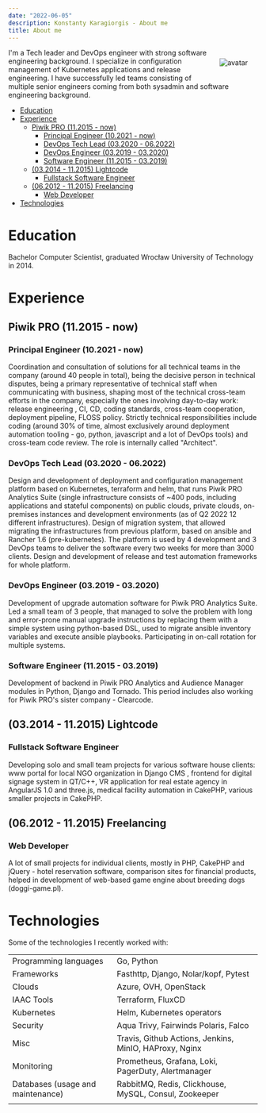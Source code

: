 ```yaml
---
date: "2022-06-05"
description: Konstanty Karagiorgis - About me
title: About me
---
```


<div>
<div class="avatar" style="float: right; margin: 20px;"><img src="/images/avatar.jpg" alt="avatar"></div> I'm a Tech leader and DevOps engineer with strong software engineering background. I specialize in configuration management of Kubernetes applications and release engineering. I have successfully led teams consisting of multiple senior engineers coming from both sysadmin and software engineering background.
</div>


- [Education](#education)
- [Experience](#experience)
  * [Piwik PRO (11.2015 - now)](#piwik-pro--112015---now-)
    + [Principal Engineer (10.2021 - now)](#principal-engineer--102021---now-)
    + [DevOps Tech Lead (03.2020 - 06.2022)](#devops-tech-lead--032020---062022-)
    + [DevOps Engineer (03.2019 - 03.2020)](#devops-engineer--032019---032020-)
    + [Software Engineer (11.2015 - 03.2019)](#software-engineer--112015---032019-)
  * [(03.2014 - 11.2015) Lightcode](#-032014---112015--lightcode)
    + [Fullstack Software Engineer](#fullstack-software-engineer)
  * [(06.2012 - 11.2015) Freelancing](#-062012---112015--freelancing)
    + [Web Developer](#web-developer)
- [Technologies](#technologies)

# Education

Bachelor Computer Scientist, graduated Wrocław University of Technology in 2014.

# Experience

## Piwik PRO (11.2015 - now)

### Principal Engineer (10.2021 - now)

Coordination and consultation of solutions for all technical teams in the company (around 40 people in total), being the decisive person in technical disputes, being a primary representative of technical staff when communicating with business, shaping most of the technical cross-team efforts in the company, especially the ones involving day-to-day work: release engineering , CI, CD, coding standards, cross-team cooperation, deployment pipeline, FLOSS policy. Strictly technical responsibilities include coding (around 30% of time, almost exclusively around deployment automation tooling - go, python, javascript and a lot of DevOps tools) and cross-team code review. The role is internally called "Architect".

### DevOps Tech Lead (03.2020 - 06.2022)

Design and development of deployment and configuration management platform based on Kubernetes, terraform and helm, that runs Piwik PRO Analytics Suite (single infrastructure consists of ~400 pods, including applications and stateful components) on public clouds, private clouds, on-premises instances and development environments (as of Q2 2022 12 different infrastructures). Design of migration system, that allowed migrating the infrastructures from previous platform, based on ansible and Rancher 1.6 (pre-kubernetes). The platform is used by 4 development and 3 DevOps teams to deliver the software every two weeks for more than 3000 clients. Design and development of release and test automation frameworks for whole platform.

### DevOps Engineer (03.2019 - 03.2020)

Development of upgrade automation software for Piwik PRO Analytics Suite. Led a small team of 3 people, that managed to solve the problem with long and error-prone manual upgrade instructions by replacing them with a simple system using python-based DSL, used to migrate ansible inventory variables and execute ansible playbooks. Participating in on-call rotation for multiple systems.

### Software Engineer (11.2015 - 03.2019)

Development of backend in Piwik PRO Analytics and Audience Manager modules in Python, Django and Tornado. This period includes also working for Piwik PRO's sister company - Clearcode.

## (03.2014 - 11.2015) Lightcode

### Fullstack Software Engineer

Developing solo and small team projects for various software house clients: www portal for local NGO organization in Django CMS , frontend for digital signage system in QT/C++, VR application for real estate agency in AngularJS 1.0 and three.js, medical facility automation in CakePHP, various smaller projects in CakePHP.

## (06.2012 - 11.2015) Freelancing

### Web Developer

A lot of small projects for individual clients, mostly in PHP, CakePHP and jQuery - hotel reservation software, comparison sites for financial products, helped in development of web-based game engine about breeding dogs (doggi-game.pl).


# Technologies

Some of the technologies I recently worked with:

|              | |
|-----------------------------------|--------------------------------------------------------|
| Programming languages             | Go, Python                                             |
| Frameworks                        | Fasthttp, Django, Nolar/kopf, Pytest                           |
| Clouds                            | Azure, OVH, OpenStack                                  |
| IAAC Tools                        | Terraform, FluxCD                                      |
| Kubernetes                        | Helm, Kubernetes operators                             |
| Security                          | Aqua Trivy, Fairwinds Polaris, Falco                   |
| Misc                              | Travis, Github Actions, Jenkins, MinIO, HAProxy, Nginx |
| Monitoring                        | Prometheus, Grafana, Loki, PagerDuty, Alertmanager     |
| Databases (usage and maintenance) | RabbitMQ, Redis, Clickhouse, MySQL, Consul, Zookeeper  |
|              | |
